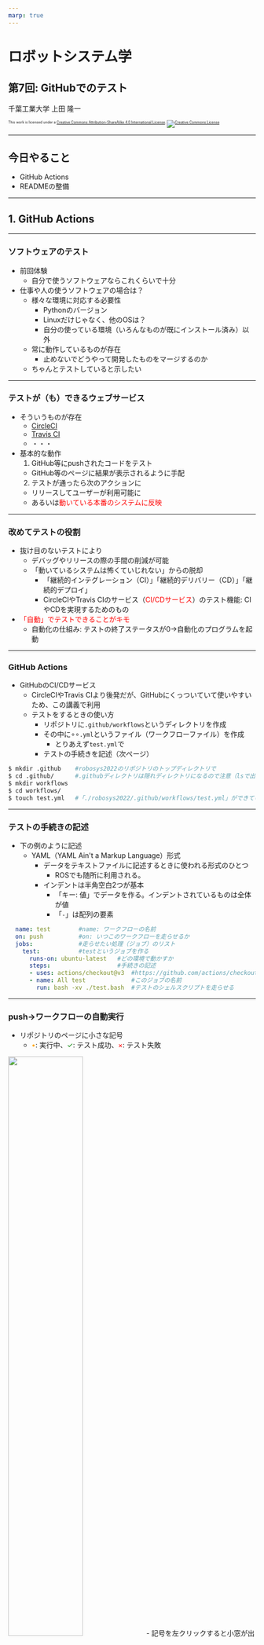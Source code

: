 ```yaml
---
marp: true
---
```


<!-- footer: "ロボットシステム学第7回" -->

# ロボットシステム学

## 第7回: GitHubでのテスト

千葉工業大学 上田 隆一


<p style="font-size:50%">
This work is licensed under a <a rel="license" href="http://creativecommons.org/licenses/by-sa/4.0/">Creative Commons Attribution-ShareAlike 4.0 International License</a>.
<a rel="license" href="http://creativecommons.org/licenses/by-sa/4.0/">
<img alt="Creative Commons License" style="border-width:0" src="https://i.creativecommons.org/l/by-sa/4.0/88x31.png" /></a>
</p>

---

<!-- paginate: true -->

## 今日やること

- GitHub Actions
- READMEの整備

---

## 1. GitHub Actions

---

### ソフトウェアのテスト

- 前回体験
  - 自分で使うソフトウェアならこれくらいで十分　
- 仕事や人の使うソフトウェアの場合は？
  - 様々な環境に対応する必要性
    - Pythonのバージョン
    - Linuxだけじゃなく、他のOSは？
    - 自分の使っている環境（いろんなものが既にインストール済み）以外
  - 常に動作しているものが存在
    - 止めないでどうやって開発したものをマージするのか
  - ちゃんとテストしていると示したい

---

### テストが（も）できるウェブサービス

- そういうものが存在
  - [CircleCI](https://circleci.com/ja/)
  - [Travis CI](https://www.travis-ci.com/)
  - ・・・　
- 基本的な動作
  1. GitHub等にpushされたコードをテスト
    - GitHub等のページに結果が表示されるように手配
  2. テストが通ったら次のアクションに
    - リリースしてユーザーが利用可能に
    - あるいは<span style="color:red">動いている本番のシステムに反映</span>


---

### 改めてテストの役割

- 抜け目のないテストにより
  - デバッグやリリースの際の手間の削減が可能
  - 「動いているシステムは怖くていじれない」からの脱却
    - 「継続的インテグレーション（CI）」「継続的デリバリー（CD）」「継続的デプロイ」
    - CircleCIやTravis CIのサービス（<span style="color:red">CI/CDサービス</span>）のテスト機能: CIやCDを実現するためのもの　
- <span style="color:red">「自動」でテストできることがキモ</span>
  - 自動化の仕組み: テストの終了ステータスが0$\rightarrow$自動化のプログラムを起動

---

### GitHub Actions

- GitHubのCI/CDサービス
  - CircleCIやTravis CIより後発だが、GitHubにくっついていて使いやすいため、この講義で利用
  - テストをするときの使い方
    - リポジトリに`.github/workflows`というディレクトリを作成
    - その中に$\circ\circ$`.yml`というファイル（ワークフローファイル）を作成
      - とりあえず`test.yml`で
    - テストの手続きを記述（次ページ）
 ```bash
$ mkdir .github    #robosys2022のリポジトリのトップディレクトリで
$ cd .github/      #.githubディレクトリは隠れディレクトリになるので注意（lsで出てこない。ls -aで出る。）
$ mkdir workflows
$ cd workflows/
$ touch test.yml   #「./robosys2022/.github/workflows/test.yml」ができているとOK
 ```

---

### テストの手続きの記述

- 下の例のように記述
  - YAML（YAML Ain't a Markup Language）形式
    - データをテキストファイルに記述するときに使われる形式のひとつ
      - ROSでも随所に利用される。
    - インデントは半角空白2つが基本
      - 「キー: 値」でデータを作る。インデントされているものは全体が値
      - 「`-`」は配列の要素

```yaml
  name: test        #name: ワークフローの名前
  on: push          #on: いつこのワークフローを走らせるか
  jobs:             #走らせたい処理（ジョブ）のリスト
    test:           #testというジョブを作る
      runs-on: ubuntu-latest   #どの環境で動かすか
      steps:                   #手続きの記述
      - uses: actions/checkout@v3  #https://github.com/actions/checkoutのバージョン3を使用
      - name: All test             #このジョブの名前
        run: bash -xv ./test.bash  #テストのシェルスクリプトを走らせる
```

---

### push$\rightarrow$ワークフローの自動実行

- リポジトリのページに小さな記号
  - <span style="color:orange">$\bullet$</span>: 実行中、<span style="color:green">$\checkmark$</span>: テスト成功、<span style="color:red">$\times$</span>: テスト失敗
<img src="./figs/github_actions_running.png" width="55%" />
- 記号を左クリックすると小窓が出現
  - 「Details」を押してみましょう。
<img src="./figs/github_actions_ok.png" width="60%" />

---

### ワークフローのログ確認

- Detailsを押すと行われた処理のシェルの出力が閲覧可能
  - 「All test」をクリックすると`test.bash`のログ
<img src="./figs/testlog.png" width="60%" />
- 全項目の終了ステータスが0なら<span style="color:green">$\checkmark$</span>の表示

---

### 複数バージョンのPythonを試す

- ジョブに`strategy/matrix/python-version`を追加
  ```yaml
  ・・・
  jobs:
    test:
      runs-on: ubuntu-latest
      strategy:
        matrix:
          python-version: ["3.7", "3.8", "3.9", "3.10"]
      steps:
        ・・・
  ```
  - 実行してみると、全バージョンに対してテストが走る
<img src="./figs/multi_version.png" width="45%" />

---

## 2. READMEの整備

- README: このソフトを使ってもらうときに最初に読んでもらうドキュメント
  - 練習リポジトリの中ある`README.md`がソレ
  ```markdown
  # robosys2022
  ロボットシステム学の練習リポジトリ
  ```
    - Markdownという形式で記述
  - GitHubだとこのように表示される<img src="./figs/readme_md.png" width="70%" />
    - 今のところ不親切


---

### READMEに書くこと

- 全て書く必要はないが、ユーザが困らないように（[例](https://github.com/ryuichiueda/GlueLang)）
  - 何をするためのソフトか
  - 使い方
    - ダウンロード、インストール、起動する手順、簡単な使い方
  - どんな環境で使えるか
    - OS/Pythonのバージョン/他に必要なソフトウェアやライブラリ
  - テストの結果（後述）
  - 権利関係・謝辞
    - 著作権、ライセンス（利用しているソフトウェアについても）
    - 手伝ってくれた人のリストと手伝いの中身
  - その他必要なこと

---

### テスト結果やテストに対する記述


- README.mdの例
  ```md
  # plusコマンド
  ![test](https://github.com/ryuichiueda/robosys2022/actions/workflows/test.yml/badge.svg)
  ↑ テスト結果を反映したバッジの画像が埋め込まれる。（ryuichiueda等は各自変更を。）
  
  標準入力から読み込んだ数字を足す。
  
  （ここに前ページの項目をいろいろ書く）
  
  ## 必要なソフトウェア
  - Python
    - テスト済み: 3.7〜3.10

  ## テスト環境
  - Ubuntu

  © 2022 Ryuichi Ueda
  ```

---

### GitHub上での表示

<img src="./figs/readme_with_badge.png" width="70%" />


---

## まとめ

- CI/CDサービスのひとつを利用
  - pushしたときに自動でテスト$\rightarrow$結果を表示
    - ユーザに状況を伝達
  - 終了ステータスを利用
    - 最新のサービスでも基本的な仕組みに依存　
- READMEの整備
  - リポジトリのソフトを安心して広く使ってもらうために必須
  - ある程度フォーマットは決まっているものの、ユーザへの気配り重視で記述しましょう。

